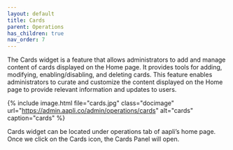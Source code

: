 ```yaml
---
layout: default
title: Cards
parent: Operations
has_children: true
nav_order: 7
---
```

The Cards widget is a feature that allows administrators to add and manage content of cards displayed on the Home page. It provides tools for adding, modifying, enabling/disabling, and deleting cards. This feature enables administrators to curate and customize the content displayed on the Home page to provide relevant information and updates to users.

{% include image.html file="cards.jpg" class="docimage" url="https://admin.aapli.co/admin/operations/cards" alt="cards" caption="cards" %}

Cards widget can be located under operations tab of aapli’s home page. Once we click on the Cards icon, the Cards  Panel will open. 


